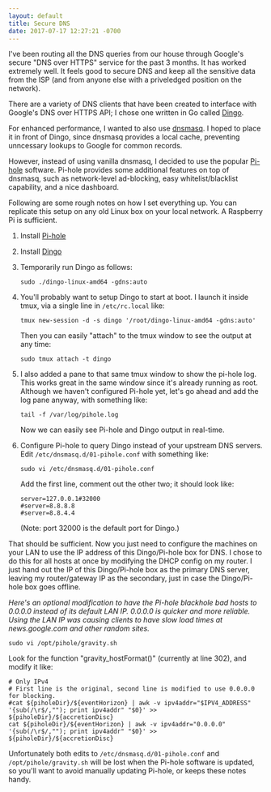 ```yaml
---
layout: default
title: Secure DNS
date: 2017-07-17 12:27:21 -0700
---
```


I've been routing all the DNS queries from our house through Google's secure "DNS over HTTPS" service for the past 3 months. It has worked extremely well. It feels good to secure DNS and keep all the sensitive data from the ISP (and from anyone else with a priveledged position on the network).

There are a variety of DNS clients that have been created to interface with Google's DNS over HTTPS API; I chose one written in Go called <a href="https://github.com/pforemski/dingo" target="_blank">Dingo</a>.

For enhanced performance, I wanted to also use <a href="http://www.thekelleys.org.uk/dnsmasq/doc.html" target="_blank">dnsmasq</a>. I hoped to place it in front of Dingo, since dnsmasq provides a local cache, preventing unncessary lookups to Google for common records.

However, instead of using vanilla dnsmasq, I decided to use the popular <a href="https://pi-hole.net/" target="_blank">Pi-hole</a> software. Pi-hole provides some additional features on top of dnsmasq, such as network-level ad-blocking, easy whitelist/blacklist capability, and a nice dashboard.

Following are some rough notes on how I set everything up. You can replicate this setup on any old Linux box on your local network. A Raspberry Pi is sufficient.

1. Install <a href="https://pi-hole.net/" target="_blank">Pi-hole</a>

2. Install <a href="https://github.com/pforemski/dingo" target="_blank">Dingo</a>

3. Temporarily run Dingo as follows:
   <pre><code class="bash">sudo ./dingo-linux-amd64 -gdns:auto</code></pre>

4. You'll probably want to setup Dingo to start at boot. I launch it inside tmux, via a single line in ```/etc/rc.local``` like:
   <pre><code class="bash">tmux new-session -d -s dingo '/root/dingo-linux-amd64 -gdns:auto'</code></pre>

   Then you can easily "attach" to the tmux window to see the output at any time:
   <pre><code class="bash">sudo tmux attach -t dingo</code></pre>

5. I also added a pane to that same tmux window to show the pi-hole log. This works great in the same window since it's already running as root. Although we haven't configured Pi-hole yet, let's go ahead and add the log pane anyway, with something like:
   <pre><code class="bash">tail -f /var/log/pihole.log</code></pre>

   Now we can easily see Pi-hole and Dingo output in real-time.

6. Configure Pi-hole to query Dingo instead of your upstream DNS servers. Edit ```/etc/dnsmasq.d/01-pihole.conf``` with something like:
   <pre><code class="bash">sudo vi /etc/dnsmasq.d/01-pihole.conf</code></pre>

   Add the first line, comment out the other two; it should look like:

   <pre><code class="bash">server=127.0.0.1#32000
   #server=8.8.8.8
   #server=8.8.4.4</code></pre>

   (Note: port 32000 is the default port for Dingo.)

That should be sufficient. Now you just need to configure the machines on your LAN to use the IP address of this Dingo/Pi-hole box for DNS. I chose to do this for all hosts at once by modifying the DHCP config on my router. I just hand out the IP of this Dingo/Pi-hole box as the primary DNS server, leaving my router/gateway IP as the secondary, just in case the Dingo/Pi-hole box goes offline.

*Here's an optional modification to have the Pi-hole blackhole bad hosts to 0.0.0.0 instead of its default LAN IP. 0.0.0.0 is quicker and more reliable. Using the LAN IP was causing clients to have slow load times at news.google.com and other random sites.*

<pre><code class="bash">sudo vi /opt/pihole/gravity.sh</code></pre>

Look for the function "gravity_hostFormat()" (currently at line 302), and modify it like:

<pre><code class="bash"># Only IPv4
# First line is the original, second line is modified to use 0.0.0.0 for blocking.
#cat ${piholeDir}/${eventHorizon} | awk -v ipv4addr="$IPV4_ADDRESS" '{sub(/\r$/,""); print ipv4addr" "$0}' >> ${piholeDir}/${accretionDisc}
cat ${piholeDir}/${eventHorizon} | awk -v ipv4addr="0.0.0.0" '{sub(/\r$/,""); print ipv4addr" "$0}' >> ${piholeDir}/${accretionDisc}</code></pre>

Unfortunately both edits to ```/etc/dnsmasq.d/01-pihole.conf``` and ```/opt/pihole/gravity.sh``` will be lost when the Pi-hole software is updated, so you'll want to avoid manually updating Pi-hole, or keeps these notes handy.
